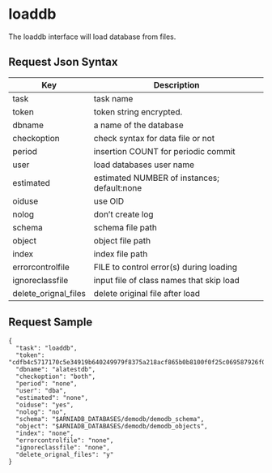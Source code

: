 # loaddb

The loaddb interface will load database from files.

## Request Json Syntax

| **Key** | **Description** |
| --- | --- |
| task | task name |
| token | token string encrypted. |
| dbname | a name of the database |
| checkoption | check syntax for data file or not |
| period | insertion COUNT for periodic commit |
| user | load databases user name |
| estimated | estimated NUMBER of instances; default:none |
| oiduse | use OID |
| nolog | don’t create log |
| schema | schema file path |
| object | object file path |
| index | index file path |
| errorcontrolfile | FILE to control error(s) during loading |
| ignoreclassfile | input file of class names that skip load |
| delete_orignal_files | delete original file after load |

## Request Sample

```
{
  "task": "loaddb",
  "token": "cdfb4c5717170c5e34919b640249979f8375a218acf865b0b8100f0f25c069587926f07dd201b6aa",
  "dbname": "alatestdb",
  "checkoption": "both",
  "period": "none",
  "user": "dba",
  "estimated": "none",
  "oiduse": "yes",
  "nolog": "no",
  "schema": "$ARNIADB_DATABASES/demodb/demodb_schema",
  "object": "$ARNIADB_DATABASES/demodb/demodb_objects",
  "index": "none",
  "errorcontrolfile": "none",
  "ignoreclassfile": "none",
  "delete_orignal_files": "y"
}
```
